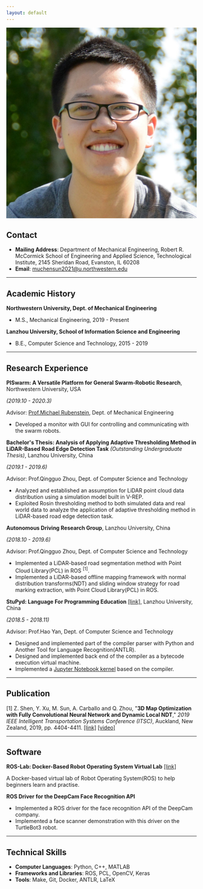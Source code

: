 ```yaml
---
layout: default
---
```


<img class="profile-picture" src="msun_small.jpg">

## Contact

* **Mailing Address**: Department of Mechanical Engineering, Robert R. McCormick School of Engineering and Applied Science, Technological Institute, 2145 Sheridan Road, Evanston, IL 60208
* **Email**: [muchensun2021@u.northwestern.edu](mailto:muchensun2021@u.northwestern.edu)

***

## Academic History

**Northwestern University, Dept. of Mechanical Engineering**

 - M.S., Mechanical Engineering, 2019 - Present

**Lanzhou University, School of Information Science and Engineering**

 - B.E., Computer Science and Technology, 2015 - 2019

***

## Research Experience

**PISwarm: A Versatile Platform for General Swarm-Robotic Research**, Northwestern University, USA

*(2019.10 - 2020.3)*

Advisor: [Prof.Michael Rubenstein](https://www.mccormick.northwestern.edu/research-faculty/directory/profiles/rubenstein-michael.html), Dept. of Mechanical Engineering

 - Developed a monitor with GUI for controlling and communicating with the swarm robots.


**Bachelor's Thesis: Analysis of Applying Adaptive Thresholding Method in LiDAR-Based Road Edge Detection Task** *(Outstanding Undergraduate Thesis)*, Lanzhou University, China

*(2019.1 - 2019.6)*

Advisor: Prof.Qingguo Zhou, Dept. of Computer Science and Technology

 - Analyzed and established an assumption for LiDAR point cloud data distribution using a simulation model built in V-REP.
 - Exploited Rosin thresholding method to both simulated data and real world data to analyze the application of adaptive thresholding method in LiDAR-based road edge detection task.


**Autonomous Driving Research Group**, Lanzhou University, China 

*(2018.10 - 2019.6)*

Advisor: Prof.Qingguo Zhou, Dept. of Computer Science and Technology

 - Implemented a LiDAR-based road segmentation method with Point Cloud Library(PCL) in ROS <sup>[1]</sup>.
 - Implemented a LiDAR-based offline mapping framework with normal distribution transforms(NDT) and sliding window strategy for road marking extraction, with Point Cloud Library(PCL) in ROS.


**StuPyd: Language For Programming Education** [\[link\]](https://github.com/StuPyd/stupyd-lang), Lanzhou University, China

*(2018.5 - 2018.11)*

Advisor: Prof.Hao Yan, Dept. of Computer Science and Technology

 - Designed and implemented part of the compiler parser with Python and Another Tool for Language Recognition(ANTLR).
 - Designed and implemented back end of the compiler as a bytecode execution virtual machine.
 - Implemented a [Jupyter Notebook kernel](https://github.com/StuPyd/demo-kernel) based on the compiler.

***

## Publication

[1] Z. Shen, Y. Xu, M. Sun, A. Carballo and Q. Zhou, "**3D Map Optimization with Fully Convolutional Neural Network and Dynamic Local NDT**," *2019 IEEE Intelligent Transportation Systems Conference (ITSC)*, Auckland, New Zealand, 2019, pp. 4404-4411. [\[link\]](http://ieeexplore.ieee.org/stamp/stamp.jsp?tp=&arnumber=8917130&isnumber=8916833) [\[video\]](/videos/0357_VI.mp4)


***

## Software

**ROS-Lab: Docker-Based Robot Operating System Virtual Lab** [\[link\]](https://pypi.org/project/ros-lab/)

A Docker-based virtual lab of Robot Operating System(ROS) to help beginners learn and practise. 
 
**ROS Driver for the DeepCam Face Recognition API**
 - Implemented a ROS driver for the face recognition API of the DeepCam company.
 - Implemented a face scanner demonstration with this driver on the TurtleBot3 robot.

***

## Technical Skills

 - **Computer Languages**: Python, C++, MATLAB
 - **Frameworks and Libraries**: ROS, PCL, OpenCV, Keras
 - **Tools**: Make, Git, Docker, ANTLR, LaTeX
